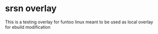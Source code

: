 # srsn overlay

This is a testing overlay for funtoo linux meant to be used as local overlay for ebuild modification

